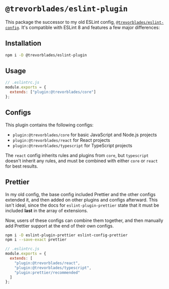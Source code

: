 # `@trevorblades/eslint-plugin`

This package the successor to my old ESLint config, [`@trevorblades/eslint-config`](https://github.com/trevorblades/eslint-config). It's compatible with ESLint 8 and features a few major differences:

## Installation

```bash
npm i -D @trevorblades/eslint-plugin
```

## Usage

```js
// .eslintrc.js
module.exports = {
  extends: ["plugin:@trevorblades/core"]
};
```

## Configs

This plugin contains the following configs:

- `plugin:@trevorblades/core` for basic JavaScript and Node.js projects
- `plugin:@trevorblades/react` for React projects
- `plugin:@trevorblades/typescript` for TypeScript projects

The `react` config inherits rules and plugins from `core`, but `typescript` doesn't inherit any rules, and must be combined with either `core` or `react` for best results.

## Prettier

In my old config, the base config included Prettier and the other configs extended it, and then added on other plugins and configs afterward. This isn't ideal, since the docs for `eslint-plugin-prettier` state that it must be included **last** in the array of extensions.

Now, users of these configs can combine them together, and then manually add Prettier support at the end of their own configs.

```bash
npm i -D eslint-plugin-prettier eslint-config-prettier
npm i --save-exact prettier
```

```js
// .eslintrc.js
module.exports = {
  extends: [
    "plugin:@trevorblades/react",
    "plugin:@trevorblades/typescript",
    "plugin:prettier/recommended"
  ]
};
```

